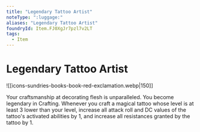 ```yaml
---
title: "Legendary Tattoo Artist"
noteType: ":luggage:"
aliases: "Legendary Tattoo Artist"
foundryId: Item.FJ0XgJr7pzl7v2LT
tags:
  - Item
---
```


# Legendary Tattoo Artist
![[icons-sundries-books-book-red-exclamation.webp|150]]

Your craftsmanship at decorating flesh is unparalleled. You become legendary in Crafting. Whenever you craft a magical tattoo whose level is at least 3 lower than your level, increase all attack roll and DC values of the tattoo's activated abilities by 1, and increase all resistances granted by the tattoo by 1.
